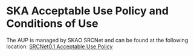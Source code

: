 # SKA Acceptable Use Policy and Conditions of Use

The AUP is managed by SKAO SRCNet and can be found at the following location: [SRCNet0.1 Acceptable Use Policy](https://confluence.skatelescope.org/display/SNC/SRCNet0.1+Acceptable+Use+Policy)
